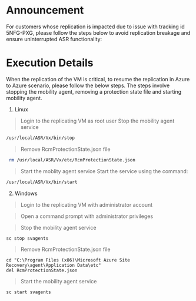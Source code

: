 # Announcement

For customers whose replication is impacted due to issue with tracking id 5NFG-PXG, please follow the steps below to avoid replication breakage and ensure uninterrupted ASR functionality:

# Execution Details

When the replication of the VM is critical, to resume the replication in Azure to Azure scenario, please follow the below steps. The steps involve stopping the mobility agent, removing a protection state file and starting mobility agent.


1. Linux
> Login to the replicating VM as root user
> Stop the mobility agent service
  ```sh
  /usr/local/ASR/Vx/bin/stop
  ```
> Remove RcmProtectionState.json file
  ```sh
   rm /usr/local/ASR/Vx/etc/RcmProtectionState.json 
  ```
> Start the moblity agent service
 Start the service using the command:
  ```sh
  /usr/local/ASR/Vx/bin/start
  ```
  
2. Windows
> Login to the replicating VM with administrator account

> Open a command prompt with administrator privileges

> Stop the mobility agent service
  ```
  sc stop svagents
  ```
> Remove RcmProtectionState.json file
   ```
  cd "C:\Program Files (x86)\Microsoft Azure Site Recovery\agent\Application Data\etc"
  del RcmProtectionState.json
  ```
> Start the mobility agent service
  ```
  sc start svagents
  ```
